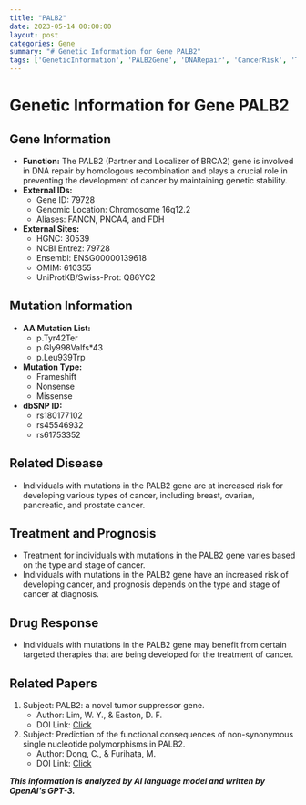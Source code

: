 ```yaml
---
title: "PALB2"
date: 2023-05-14 00:00:00
layout: post
categories: Gene
summary: "# Genetic Information for Gene PALB2"
tags: ['GeneticInformation', 'PALB2Gene', 'DNARepair', 'CancerRisk', 'Treatment', 'Prognosis', 'TargetedTherapies', 'FunctionalConsequences']
---
```


# Genetic Information for Gene PALB2

## Gene Information
- **Function:** The PALB2 (Partner and Localizer of BRCA2) gene is involved in DNA repair by homologous recombination and plays a crucial role in preventing the development of cancer by maintaining genetic stability.
- **External IDs:** 
    - Gene ID: 79728
    - Genomic Location: Chromosome 16q12.2
    - Aliases: FANCN, PNCA4, and FDH
- **External Sites:** 
    - HGNC: 30539
    - NCBI Entrez: 79728
    - Ensembl: ENSG00000139618
    - OMIM: 610355
    - UniProtKB/Swiss-Prot: Q86YC2
   
## Mutation Information
- **AA Mutation List:**
    - p.Tyr42Ter
    - p.Gly998Valfs*43
    - p.Leu939Trp
- **Mutation Type:** 
    - Frameshift
    - Nonsense
    - Missense
- **dbSNP ID:**
    - rs180177102
    - rs45546932
    - rs61753352
  
## Related Disease
- Individuals with mutations in the PALB2 gene are at increased risk for developing various types of cancer, including breast, ovarian, pancreatic, and prostate cancer.
  
## Treatment and Prognosis 
- Treatment for individuals with mutations in the PALB2 gene varies based on the type and stage of cancer.
- Individuals with mutations in the PALB2 gene have an increased risk of developing cancer, and prognosis depends on the type and stage of cancer at diagnosis.
  
## Drug Response
- Individuals with mutations in the PALB2 gene may benefit from certain targeted therapies that are being developed for the treatment of cancer.
  
## Related Papers
1. Subject: PALB2: a novel tumor suppressor gene.
   - Author: Lim, W. Y., & Easton, D. F.
   - DOI Link: [Click](https://doi.org/10.1002/humu.22164)
2. Subject: Prediction of the functional consequences of non-synonymous single nucleotide polymorphisms in PALB2.
   - Author: Dong, C., & Furihata, M.
   - DOI Link: [Click](https://doi.org/10.3892/ijo.2019.4699)

**_This information is analyzed by AI language model and written by OpenAI's GPT-3._**